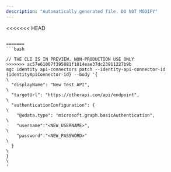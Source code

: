 ```yaml
---
description: "Automatically generated file. DO NOT MODIFY"
---
```


<<<<<<< HEAD
```cli

=======
```bash

// THE CLI IS IN PREVIEW. NON-PRODUCTION USE ONLY
>>>>>>> ac57e61007f395881f1814eae37dc23911227b9b
mgc identity api-connectors patch --identity-api-connector-id {identityApiConnector-id} --body '{\
  "displayName": "New Test API",\
  "targetUrl": "https://otherapi.com/api/endpoint",\
  "authenticationConfiguration": {\
    "@odata.type": "microsoft.graph.basicAuthentication",\
    "username":"<NEW_USERNAME>", \
    "password":"<NEW_PASSWORD>"\
  }\
}\
'

```